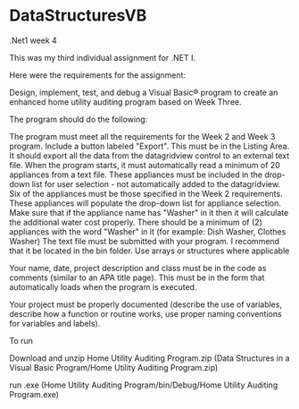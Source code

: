 # DataStructuresVB
.Net1 week 4

This was my third individual assignment for .NET I.

Here were the requirements for the assignment:

Design, implement, test, and debug a Visual Basic® program to create an enhanced home utility auditing program based on Week Three.
 
The program should do the following:
 
The program must meet all the requirements for the Week 2 and Week 3 program.
Include a button labeled "Export". This must be in the Listing Area. It should export all the data from the datagridview control to an external text file.
When the program starts, it must automatically read a minimum of 20 appliances from a text file. These appliances must be included in the drop-down list for user selection - not automatically added to the datagridview.
Six of the appliances must be those specified in the Week 2 requirements.
These appliances will populate the drop-down list for appliance selection.
Make sure that if the appliance name has "Washer" in it then it will calculate the additional water cost properly.  There should be a minimum of (2) appliances with the word "Washer" in it (for example:   Dish Washer, Clothes Washer)
The text file must be submitted with your program. I recommend that it be located in the bin folder.
Use arrays or structures where applicable
 
Your name, date, project description and class must be in the code as comments (similar to an APA title page). This must be in the form that automatically loads when the program is executed.
 
Your project must be properly documented (describe the use of variables, describe how a function or routine works, use proper naming conventions for variables and labels).

To run

Download and unzip Home Utility Auditing Program.zip (Data Structures in a Visual Basic Program/Home Utility Auditing Program.zip)

run .exe (Home Utility Auditing Program/bin/Debug/Home Utility Auditing Program.exe)
